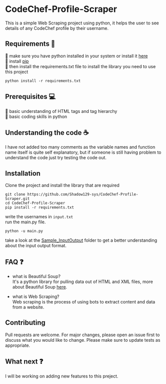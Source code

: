 # CodeChef-Profile-Scraper
This is a simple Web Scraping project using python, it helps the user to see details of any CodeChef profile by their username.

## Requirements 🔧
:small_blue_diamond: make sure you have python installed in your system or install it [here](https://www.python.org/downloads/)<br/>
:small_blue_diamond: install [pip](https://pip.pypa.io/en/stable/)<br/>
:small_blue_diamond: then install the requirements.txt file to install the library you need to use this project<br/>
```terminal
python install -r requirements.txt
```

## Prerequisites 💻
:small_blue_diamond: basic understanding of HTML tags and tag hierarchy<br/>
:small_blue_diamond: basic coding skills in python

## Understanding the code ☕
I have not added too many comments as the variable names and function name itself is quite self explanatory, but if someone is still having problem to understand the code just try testing the code out.

## Installation
Clone the project and install the library that are required
```terminal
git clone https://github.com/Shadow129-sys/CodeChef-Profile-Scraper.git
cd CodeChef-Profile-Scraper
pip install -r requirements.txt
```
write the usernames in `input.txt`<br/>
run the main.py file.
```terminal
python -u main.py
```
take a look at the [Sample_InputOutput](https://github.com/Shadow129-sys/CodeChef-Profile-Scraper/tree/main/Sample_InputOutput) folder to get a better understanding about the input output format.

## FAQ ❓
- what is Beautiful Soup?<br/>
It's a python library for pulling data out of HTML and XML files, more about Beautiful Soup [here](https://www.crummy.com/software/BeautifulSoup/bs4/doc/).

- what is Web Scraping?<br/>
Web scraping is the process of using bots to extract content and data from a website.

## Contributing
Pull requests are welcome. For major changes, please open an issue first to discuss what you would like to change. Please make sure to update tests as appropriate.

## What next ❓
I will be working on adding new features to this preject.
